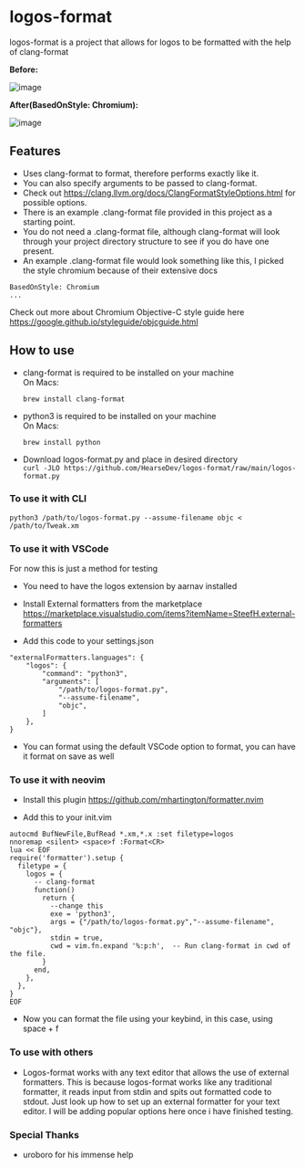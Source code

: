 # logos-format
<p>logos-format is a project that allows for logos to be formatted with the help of clang-format</p>

<b>Before:</b>

![image](https://user-images.githubusercontent.com/28695977/145279771-8631da6e-179a-4d19-bf1e-ed1fce304ffe.png)


<b>After(BasedOnStyle: Chromium):</b>

![image](https://user-images.githubusercontent.com/28695977/145279821-8dba8eee-0b7c-46c9-8ebf-3df6881e568a.png)



<h2>Features</h2>

- Uses clang-format to format, therefore performs exactly like it. 
- You can also specify arguments to be passed to clang-format.
- Check out https://clang.llvm.org/docs/ClangFormatStyleOptions.html for possible options.
- There is an example .clang-format file provided in this project as a starting point.
- You do not need a .clang-format file, although clang-format will look through your project directory structure to see if you do have one present.
- An example .clang-format file would look something like this, I picked the style chromium because of their extensive docs

```
BasedOnStyle: Chromium
...
```


Check out more about Chromium Objective-C style guide here https://google.github.io/styleguide/objcguide.html




<h2>How to use</h2>

- clang-format is required to be installed on your machine <br>
On Macs: 

    ```
    brew install clang-format
    ```
- python3 is required to be installed on your machine <br>
On Macs: 

    ```
    brew install python
    ```
 - Download logos-format.py and place in desired directory <br>
`curl -JLO https://github.com/HearseDev/logos-format/raw/main/logos-format.py` <br>


<h3>To use it with CLI</h3>

```
python3 /path/to/logos-format.py --assume-filename objc < /path/to/Tweak.xm
```

<h3>To use it with VSCode</h3>
For now this is just a method for testing <br>

- You need to have the logos extension by aarnav installed


- Install External formatters from the marketplace
https://marketplace.visualstudio.com/items?itemName=SteefH.external-formatters

- Add this code to your settings.json
```
"externalFormatters.languages": {
    "logos": {
        "command": "python3",
        "arguments": [
            "/path/to/logos-format.py",
            "--assume-filename",
            "objc",
        ]
    },
}
```
- You can format using the default VSCode option to format, you can have it format on save as well


<h3>To use it with neovim</h3>

- Install this plugin https://github.com/mhartington/formatter.nvim

- Add this to your init.vim
```
autocmd BufNewFile,BufRead *.xm,*.x :set filetype=logos
nnoremap <silent> <space>f :Format<CR>
lua << EOF
require('formatter').setup {
  filetype = {
    logos = {
      -- clang-format
      function()
        return {
          --change this
          exe = 'python3',
          args = {"/path/to/logos-format.py","--assume-filename", "objc"},
          stdin = true,
          cwd = vim.fn.expand '%:p:h',  -- Run clang-format in cwd of the file.
        }
      end,
    },
  },
}
EOF
```
- Now you can format the file using your keybind, in this case, using space + f
  
<h3>To use with others</h3>

- Logos-format works with any text editor that allows the use of external formatters. This is because logos-format works like any traditional formatter, it reads input from stdin and spits out formatted code to stdout. Just look up how to set up an external formatter for your text editor. I will be adding popular options here once i have finished testing.

<h3>Special Thanks</h3>

- uroboro for his immense help
